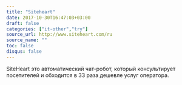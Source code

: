 ```yaml
---
title: "Siteheart"
date: 2017-10-30T16:47:03+03:00
draft: false
categories: ["it-other","try"]
source_url: http://www.siteheart.com/ru
source_name: ""
toc: false
disqus: false
---
```

SiteHeart это автоматический чат-робот, который консультирует посетителей и обходится в 33 раза дешевле услуг оператора.
<!--more-->
